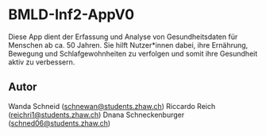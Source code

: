 # BMLD-Inf2-AppV0

Diese App dient der Erfassung und Analyse von Gesundheitsdaten für Menschen ab ca. 50 Jahren. Sie hilft Nutzer*innen dabei, ihre Ernährung, Bewegung und Schlafgewohnheiten zu verfolgen und somit ihre Gesundheit aktiv zu verbessern.

## Autor

Wanda Schneid (schnewan@students.zhaw.ch)
Riccardo Reich (reichri1@students.zhaw.ch)
Dnana Schneckenburger (schned06@students.zhaw.ch)
